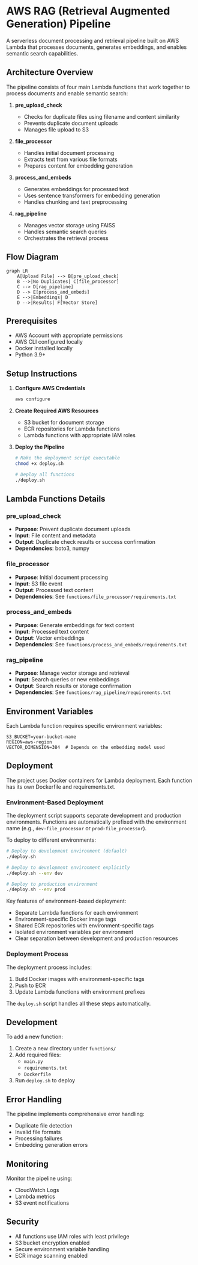 # AWS RAG (Retrieval Augmented Generation) Pipeline

A serverless document processing and retrieval pipeline built on AWS Lambda that processes documents, generates embeddings, and enables semantic search capabilities.

## Architecture Overview

The pipeline consists of four main Lambda functions that work together to process documents and enable semantic search:

1. **pre_upload_check**
   - Checks for duplicate files using filename and content similarity
   - Prevents duplicate document uploads
   - Manages file upload to S3

2. **file_processor**
   - Handles initial document processing
   - Extracts text from various file formats
   - Prepares content for embedding generation

3. **process_and_embeds**
   - Generates embeddings for processed text
   - Uses sentence transformers for embedding generation
   - Handles chunking and text preprocessing

4. **rag_pipeline**
   - Manages vector storage using FAISS
   - Handles semantic search queries
   - Orchestrates the retrieval process

## Flow Diagram

```mermaid
graph LR
    A[Upload File] --> B[pre_upload_check]
    B -->|No Duplicates| C[file_processor]
    C --> D[rag_pipeline]
    D --> E[process_and_embeds]
    E -->|Embeddings| D
    D -->|Results| F[Vector Store]
```

## Prerequisites

- AWS Account with appropriate permissions
- AWS CLI configured locally
- Docker installed locally
- Python 3.9+

## Setup Instructions

1. **Configure AWS Credentials**
   ```bash
   aws configure
   ```

2. **Create Required AWS Resources**
   - S3 bucket for document storage
   - ECR repositories for Lambda functions
   - Lambda functions with appropriate IAM roles

3. **Deploy the Pipeline**
   ```bash
   # Make the deployment script executable
   chmod +x deploy.sh
   
   # Deploy all functions
   ./deploy.sh
   ```

## Lambda Functions Details

### pre_upload_check
- **Purpose**: Prevent duplicate document uploads
- **Input**: File content and metadata
- **Output**: Duplicate check results or success confirmation
- **Dependencies**: boto3, numpy

### file_processor
- **Purpose**: Initial document processing
- **Input**: S3 file event
- **Output**: Processed text content
- **Dependencies**: See `functions/file_processor/requirements.txt`

### process_and_embeds
- **Purpose**: Generate embeddings for text content
- **Input**: Processed text content
- **Output**: Vector embeddings
- **Dependencies**: See `functions/process_and_embeds/requirements.txt`

### rag_pipeline
- **Purpose**: Manage vector storage and retrieval
- **Input**: Search queries or new embeddings
- **Output**: Search results or storage confirmation
- **Dependencies**: See `functions/rag_pipeline/requirements.txt`

## Environment Variables

Each Lambda function requires specific environment variables:

```
S3_BUCKET=your-bucket-name
REGION=aws-region
VECTOR_DIMENSION=384  # Depends on the embedding model used
```

## Deployment

The project uses Docker containers for Lambda deployment. Each function has its own Dockerfile and requirements.txt.

### Environment-Based Deployment

The deployment script supports separate development and production environments. Functions are automatically prefixed with the environment name (e.g., `dev-file_processor` or `prod-file_processor`).

To deploy to different environments:

```bash
# Deploy to development environment (default)
./deploy.sh

# Deploy to development environment explicitly
./deploy.sh --env dev

# Deploy to production environment
./deploy.sh --env prod
```

Key features of environment-based deployment:
- Separate Lambda functions for each environment
- Environment-specific Docker image tags
- Shared ECR repositories with environment-specific tags
- Isolated environment variables per environment
- Clear separation between development and production resources

### Deployment Process

The deployment process includes:
1. Build Docker images with environment-specific tags
2. Push to ECR
3. Update Lambda functions with environment prefixes

The `deploy.sh` script handles all these steps automatically.

## Development

To add a new function:
1. Create a new directory under `functions/`
2. Add required files:
   - `main.py`
   - `requirements.txt`
   - `Dockerfile`
3. Run `deploy.sh` to deploy

## Error Handling

The pipeline implements comprehensive error handling:
- Duplicate file detection
- Invalid file formats
- Processing failures
- Embedding generation errors

## Monitoring

Monitor the pipeline using:
- CloudWatch Logs
- Lambda metrics
- S3 event notifications

## Security

- All functions use IAM roles with least privilege
- S3 bucket encryption enabled
- Secure environment variable handling
- ECR image scanning enabled
